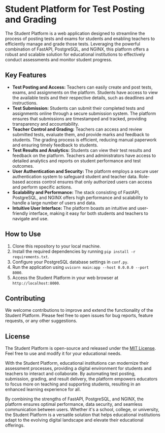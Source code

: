 
# Student Platform for Test Posting and Grading

The Student Platform is a web application designed to streamline the process of posting tests and exams for students and enabling teachers to efficiently manage and grade those tests. Leveraging the powerful combination of FastAPI, PostgreSQL, and NGINX, this platform offers a robust and scalable solution for educational institutions to effectively conduct assessments and monitor student progress.

## Key Features

* **Test Posting and Access:** Teachers can easily create and post tests, exams, and assignments on the platform. Students have access to view the available tests and their respective details, such as deadlines and instructions.
* **Test Submission:** Students can submit their completed tests and assignments online through a secure submission system. The platform ensures that submissions are timestamped and tracked, providing transparency and accountability.
* **Teacher Control and Grading:** Teachers can access and review submitted tests, evaluate them, and provide marks and feedback to students. The grading process is efficient, reducing manual paperwork and ensuring timely feedback to students.
* **Test Results and Analytics:** Students can view their test results and feedback on the platform. Teachers and administrators have access to detailed analytics and reports on student performance and test outcomes.
* **User Authentication and Security:** The platform employs a secure user authentication system to safeguard student and teacher data. Role-based access control ensures that only authorized users can access and perform specific actions.
* **Scalability and Performance:** The stack consisting of FastAPI, PostgreSQL, and NGINX offers high performance and scalability to handle a large number of users and data.
* **Intuitive User Interface:** The platform boasts an intuitive and user-friendly interface, making it easy for both students and teachers to navigate and use.

## How to Use

1. Clone this repository to your local machine.
2. Install the required dependencies by running `pip install -r requirements.txt`.
3. Configure your PostgreSQL database settings in `conf.py`.
4. Run the application using `uvicorn main:app --host 0.0.0.0 --port 8000`.
5. Access the Student Platform in your web browser at `http://localhost:8000`.

## Contributing

We welcome contributions to improve and extend the functionality of the Student Platform. Please feel free to open issues for bug reports, feature requests, or any other suggestions.

## License

The Student Platform is open-source and released under the [MIT License](https://chat.openai.com/c/LICENSE). Feel free to use and modify it for your educational needs.

With the Student Platform, educational institutions can modernize their assessment processes, providing a digital environment for students and teachers to interact and collaborate. By automating test posting, submission, grading, and result delivery, the platform empowers educators to focus more on teaching and supporting students, resulting in an enhanced learning experience for all.

By combining the strengths of FastAPI, PostgreSQL, and NGINX, the platform ensures optimal performance, data security, and seamless communication between users. Whether it's a school, college, or university, the Student Platform is a versatile solution that helps educational institutions adapt to the evolving digital landscape and elevate their educational offerings.

